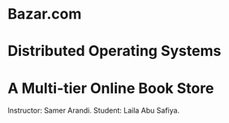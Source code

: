 # Bazar.com
# Distributed Operating Systems
# A Multi-tier Online Book Store
Instructor: Samer Arandi.
Student: Laila Abu Safiya.

